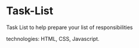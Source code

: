 # Task-List

Task List to help prepare your list of responsibilities

technologies: HTML, CSS, Javascript.
